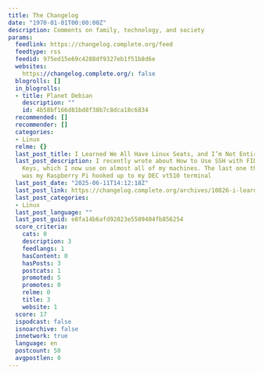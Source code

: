 ```yaml
---
title: The Changelog
date: "1970-01-01T00:00:00Z"
description: Comments on family, technology, and society
params:
  feedlink: https://changelog.complete.org/feed
  feedtype: rss
  feedid: 975ed15e69c4288df9327eb1f51b8d6e
  websites:
    https://changelog.complete.org/: false
  blogrolls: []
  in_blogrolls:
  - title: Planet Debian
    description: ""
    id: 4b58bf166d81bd8f38b7c8dca18c6834
  recommended: []
  recommender: []
  categories:
  - Linux
  relme: {}
  last_post_title: I Learned We All Have Linux Seats, and I’m Not Entirely Pleased
  last_post_description: I recently wrote about How to Use SSH with FIDO2/U2F Security
    Keys, which I now use on almost all of my machines. The last one that needed this
    was my Raspberry Pi hooked up to my DEC vt510 terminal
  last_post_date: "2025-06-11T14:12:18Z"
  last_post_link: https://changelog.complete.org/archives/10826-i-learned-we-all-have-linux-seats-and-im-not-entirely-pleased
  last_post_categories:
  - Linux
  last_post_language: ""
  last_post_guid: e8fa14b6afd92023e5509404fb856254
  score_criteria:
    cats: 0
    description: 3
    feedlangs: 1
    hasContent: 0
    hasPosts: 3
    postcats: 1
    promoted: 5
    promotes: 0
    relme: 0
    title: 3
    website: 1
  score: 17
  ispodcast: false
  isnoarchive: false
  innetwork: true
  language: en
  postcount: 50
  avgpostlen: 0
---
```

